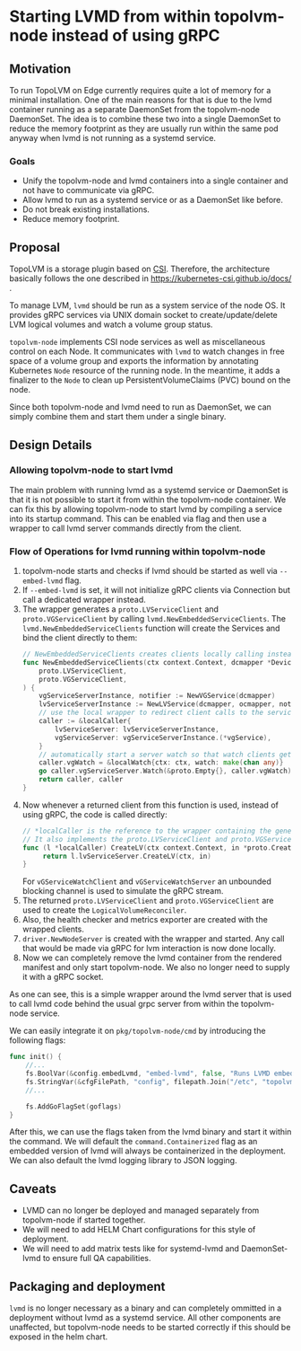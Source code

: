 # Starting LVMD from within topolvm-node instead of using gRPC

## Motivation

To run TopoLVM on Edge currently requires quite a lot of memory for a minimal installation. One of the main
reasons for that is due to the lvmd container running as a separate DaemonSet from the topolvm-node DaemonSet.
The idea is to combine these two into a single DaemonSet to reduce the memory footprint as they are usually run
within the same pod anyway when lvmd is not running as a systemd service.

### Goals

- Unify the topolvm-node and lvmd containers into a single container and not have to communicate via gRPC.
- Allow lvmd to run as a systemd service or as a DaemonSet like before.
- Do not break existing installations.
- Reduce memory footprint.

## Proposal

TopoLVM is a storage plugin based on [CSI](https://github.com/container-storage-interface/spec/).
Therefore, the architecture basically follows the one described in
https://kubernetes-csi.github.io/docs/ .

To manage LVM, `lvmd` should be run as a system service of the node OS.
It provides gRPC services via UNIX domain socket to create/update/delete
LVM logical volumes and watch a volume group status.

`topolvm-node` implements CSI node services as well as miscellaneous control
on each Node.  It communicates with `lvmd` to watch changes in free space
of a volume group and exports the information by annotating Kubernetes
`Node` resource of the running node.  In the meantime, it adds a finalizer
to the `Node` to clean up PersistentVolumeClaims (PVC) bound on the node.

Since both topolvm-node and lvmd need to run as DaemonSet, we can simply combine them and start them under a single binary.

## Design Details

### Allowing topolvm-node to start lvmd

The main problem with running lvmd as a systemd service or DaemonSet is that it is not possible to start it from within the topolvm-node container.
We can fix this by allowing topolvm-node to start lvmd by compiling a service into its startup command.
This can be enabled via flag and then use a wrapper to call lvmd server commands directly from the client.

### Flow of Operations for lvmd running within topolvm-node

1. topolvm-node starts and checks if lvmd should be started as well via `--embed-lvmd` flag.
2. If `--embed-lvmd` is set, it will not initialize gRPC clients via Connection but call a dedicated wrapper instead.
3. The wrapper generates a `proto.LVServiceClient` and `proto.VGServiceClient` by calling `lvmd.NewEmbeddedServiceClients`.
   The `lvmd.NewEmbeddedServiceClients` function will create the Services and bind the client directly to them:
   ```go
   // NewEmbeddedServiceClients creates clients locally calling instead of using gRPC.
   func NewEmbeddedServiceClients(ctx context.Context, dcmapper *DeviceClassManager, ocmapper *LvcreateOptionClassManager) (
       proto.LVServiceClient,
       proto.VGServiceClient,
   ) {
       vgServiceServerInstance, notifier := NewVGService(dcmapper)
       lvServiceServerInstance := NewLVService(dcmapper, ocmapper, notifier)
	   // use the local wrapper to redirect client calls to the service instances.
       caller := &localCaller{
           lvServiceServer: lvServiceServerInstance,
           vgServiceServer: vgServiceServerInstance.(*vgService),
       }
	   // automatically start a server watch so that watch clients get notified until context is cancelled.
       caller.vgWatch = &localWatch{ctx: ctx, watch: make(chan any)}
       go caller.vgServiceServer.Watch(&proto.Empty{}, caller.vgWatch)
       return caller, caller
   }
   ```
4. Now whenever a returned client from this function is used, instead of using gRPC, the code is called directly:
   ```go
   // *localCaller is the reference to the wrapper containing the generated server.
   // It also implements the proto.LVServiceClient and proto.VGServiceClient interfaces and just calls the server functions.
   func (l *localCaller) CreateLV(ctx context.Context, in *proto.CreateLVRequest, _ ...grpc.CallOption) (*proto.CreateLVResponse, error) {
        return l.lvServiceServer.CreateLV(ctx, in)
   }
   ```
   For `vGServiceWatchClient` and `vGServiceWatchServer` an unbounded blocking channel is used to simulate the gRPC stream.
5. The returned `proto.LVServiceClient` and `proto.VGServiceClient` are used to create the `LogicalVolumeReconciler`.
6. Also, the health checker and metrics exporter are created with the wrapped clients.
7. `driver.NewNodeServer` is created with the wrapper and started. Any call that would be made via gRPC for lvm interaction is now done locally.
8. Now we can completely remove the lvmd container from the rendered manifest and only start topolvm-node. We also no longer need
   to supply it with a gRPC socket.

As one can see, this is a simple wrapper around the lvmd server that is used to call lvmd code behind the usual grpc server from within the topolvm-node service.

We can easily integrate it on `pkg/topolvm-node/cmd` by introducing the following flags:

```go
func init() {
	//...
	fs.BoolVar(&config.embedLvmd, "embed-lvmd", false, "Runs LVMD embedded within topolvm-node")
	fs.StringVar(&cfgFilePath, "config", filepath.Join("/etc", "topolvm", "lvmd.yaml"), "config file")
    //...

	fs.AddGoFlagSet(goflags)
}
```

After this, we can use the flags taken from the lvmd binary and start it within the command.
We will default the `command.Containerized` flag as an embedded version of lvmd will always be containerized in the deployment.
We can also default the lvmd logging library to JSON logging.

## Caveats

- LVMD can no longer be deployed and managed separately from topolvm-node if started together.
- We will need to add HELM Chart configurations for this style of deployment.
- We will need to add matrix tests like for systemd-lvmd and DaemonSet-lvmd to ensure full QA capabilities.

## Packaging and deployment

`lvmd` is no longer necessary as a binary and can completely ommitted in a deployment without lvmd as a systemd service.
All other components are unaffected, but topolvm-node needs to be started correctly if this should be exposed in the helm chart.
